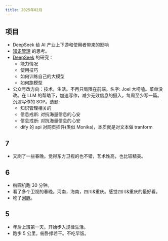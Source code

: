 ```yaml
---
title: 2025年02月
---
```


## 项目
* DeepSeek 给 AI 产业上下游和使用者带来的影响
* [知识管理](../../../text/k/km.md) 的思考。
* [DeepSeek](../../../text/d/deepseek.md) 的研究：
  * 能力情况
  * 使用技巧
  * 如何训练自己的大模型
  * 如何跑模型
* 公众号改方向：技术，生活。不再只局限在前端。名字: Joel 大唠嗑。菜单没改。在 LLM 的帮助下，加速写作，减少无效信息的摄入，每周至少写一篇。沉淀写作的 SOP。选题:
  * 知识管理相关的
  * 信息戒断: 对抗海量信息的心安
  * 信息戒断: 对抗海量信息的心安
  * dify 的 api 对网页插件(类似 Monika)，本质就是对文本做 tranform

## 7
* 又刷了一些春晚。觉得东方卫视的也不错，艺术性高，也比较精美。

## 6
* 椭圆机跑 30 分钟。
* 看了多个卫视的春晚。河南，海南，四川&重庆。感觉四川&重庆的最好看。
* 吃了[河豚](../../../text/p/pufferfish.md)。

## 5
* 年后上班第一天。开始步入规律生活。
* 跑步 5 公里。俯卧撑若干。不吃早饭。